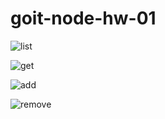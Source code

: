 # goit-node-hw-01
![list](https://user-images.githubusercontent.com/105372975/236140222-b8471c9c-60ae-4c04-a953-5720bddae35d.jpg)

![get](https://user-images.githubusercontent.com/105372975/236140220-5747b64a-9a97-4666-b418-992246894f6f.jpg)

![add](https://user-images.githubusercontent.com/105372975/236140214-dc4e5c96-fd02-4185-b833-3b70306e8d68.jpg)

![remove](https://user-images.githubusercontent.com/105372975/236140225-e403631f-c208-4430-92ca-387762c7a474.jpg)
